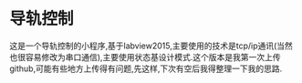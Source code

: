 # 导轨控制
这是一个导轨控制的小程序,基于labview2015,主要使用的技术是tcp/ip通讯(当然也很容易修改为串口通信),主要使用状态基设计模式.这个版本是我第一次上传github,可能有些地方上传得有问题,先这样,下次有空后我得整理一下我的思路.
